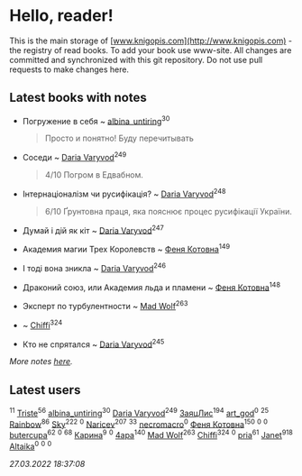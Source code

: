 # Hello, reader!
This is the main storage of [www.knigopis.com](http://www.knigopis.com) - the registry of read books.
To add your book use www-site. All changes are committed and synchronized with this git repository.
Do not use pull requests to make changes here.


## Latest books with notes
* Погружение в себя ~ [albina_untiring](users/257/2579695-vkontakte)<sup>30</sup>
    > Просто и понятно! Буду перечитывать

* Соседи ~ [Daria Varyvod](users/829/829893410524253-facebook)<sup>249</sup>
    > 4/10 Погром в Едвабном.

* Інтернаціоналізм чи русифікація? ~ [Daria Varyvod](users/829/829893410524253-facebook)<sup>248</sup>
    > 6/10 Ґрунтовна праця, яка пояснює процес русифікації України.

* Думай і дій як кіт ~ [Daria Varyvod](users/829/829893410524253-facebook)<sup>247</sup>

* Академия магии Трех Королевств ~ [Феня Котовна](users/109/109746193906459706720-google)<sup>149</sup>

* І тоді вона зникла ~ [Daria Varyvod](users/829/829893410524253-facebook)<sup>246</sup>

* Драконий союз, или Академия льда и пламени ~ [Феня Котовна](users/109/109746193906459706720-google)<sup>148</sup>

* Эксперт по турбулентности ~ [Mad Wolf](users/947/94738840-vkontakte)<sup>263</sup>

*  ~ [Chiffi](users/105/105831994080785626680-google)<sup>324</sup>

* Кто не спрятался ~ [Daria Varyvod](users/829/829893410524253-facebook)<sup>245</sup>


_More notes [here](latest_books_with_notes.md)._


## Latest users
[](users/118/118261627879855357372-google)<sup>11</sup> 
[Triste](users/517/5175580462988229760-mailru)<sup>56</sup> 
[albina_untiring](users/257/2579695-vkontakte)<sup>30</sup> 
[Daria Varyvod](users/829/829893410524253-facebook)<sup>249</sup> 
[ЗаяцЛис](users/112/112388384595246311466-google)<sup>194</sup> 
[art_god](users/270/27076131-vkontakte)<sup>0</sup> 
[](users/864/86487125-vkontakte)<sup>25</sup> 
[Rainbow](users/109/109787328219839805802-google)<sup>86</sup> 
[Sky](users/118/118049897850017649660-googleplus)<sup>222</sup> 
[](users/107/107964573981658495430-google)<sup>0</sup> 
[Naricev](users/107/107090515204537133928-google)<sup>207</sup> 
[](users/118/118248226132797004598-google)<sup>33</sup> 
[necromacro](users/104/104058898569282311785-google)<sup>0</sup> 
[Феня Котовна](users/109/109746193906459706720-google)<sup>150</sup> 
[](users/651/651948011-vkontakte)<sup>0</sup> 
[](users/112/112469457440397897994-google)<sup>0</sup> 
[butercupa](users/193/193697993-vkontakte)<sup>62</sup> 
[](users/117/117917591965816894588-google)<sup>0</sup> 
[](users/153/1537586159620888-facebook)<sup>68</sup> 
[Карина](users/113/113094351246440936608-google)<sup>9</sup> 
[](users/108/108710650791518569555-google)<sup>0</sup> 
[4apa](users/117/117392596378069249667-google)<sup>140</sup> 
[Mad Wolf](users/947/94738840-vkontakte)<sup>263</sup> 
[Chiffi](users/105/105831994080785626680-google)<sup>324</sup> 
[](users/116/116203054830965711791-google)<sup>0</sup> 
[pria](users/128/128917939-vkontakte)<sup>61</sup> 
[Janet](users/108/108113656204404967440-google)<sup>918</sup> 
[Altaika](users/192/192350657-vkontakte)<sup>0</sup> 
[](users/148/1480755193-yandex)<sup>0</sup> 
[](users/102/102431900572288706085-google)<sup>0</sup> 


_27.03.2022 18:37:08_
